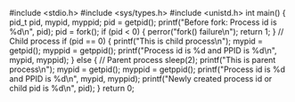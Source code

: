 
#include <stdio.h>
#include <sys/types.h>
#include <unistd.h>
int main() {
 pid_t pid, mypid, myppid;
 pid = getpid();
 printf("Before fork: Process id is %d\n", pid);
 pid = fork();
 if (pid < 0) {
 perror("fork() failure\n");
 return 1;
 }
 // Child process
 if (pid == 0) {
 printf("This is child process\n");
 mypid = getpid();
 myppid = getppid();
 printf("Process id is %d and PPID is %d\n", mypid, myppid);
 } else { // Parent process 
 sleep(2);
 printf("This is parent process\n");
 mypid = getpid();
 myppid = getppid();
 printf("Process id is %d and PPID is %d\n", mypid, myppid);
 printf("Newly created process id or child pid is %d\n", pid);
 }
 return 0;
